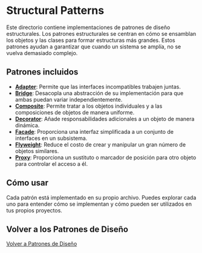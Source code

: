 # Structural Patterns

Este directorio contiene implementaciones de patrones de diseño estructurales. Los patrones estructurales se centran en cómo se ensamblan los objetos y las clases para formar estructuras más grandes. Estos patrones ayudan a garantizar que cuando un sistema se amplía, no se vuelva demasiado complejo.

## Patrones incluidos

- **[Adapter](adapter/README.md)**: Permite que las interfaces incompatibles trabajen juntas.
- **[Bridge](bridge/README.md)**: Desacopla una abstracción de su implementación para que ambas puedan variar independientemente.
- **[Composite](composite/README.md)**: Permite tratar a los objetos individuales y a las composiciones de objetos de manera uniforme.
- **[Decorator](decorator/README.md)**: Añade responsabilidades adicionales a un objeto de manera dinámica.
- **[Facade](facade/README.md)**: Proporciona una interfaz simplificada a un conjunto de interfaces en un subsistema.
- **[Flyweight](flyweight/README.md)**: Reduce el costo de crear y manipular un gran número de objetos similares.
- **[Proxy](proxy/README.md)**: Proporciona un sustituto o marcador de posición para otro objeto para controlar el acceso a él.

## Cómo usar

Cada patrón está implementado en su propio archivo. Puedes explorar cada uno para entender cómo se implementan y cómo pueden ser utilizados en tus propios proyectos.

## Volver a los Patrones de Diseño

[Volver a Patrones de Diseño](../README.md)